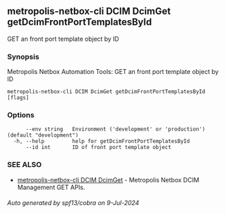 ## metropolis-netbox-cli DCIM DcimGet getDcimFrontPortTemplatesById

GET an front port template object by ID

### Synopsis


Metropolis Netbox Automation Tools:
  GET an front port template object by ID

```
metropolis-netbox-cli DCIM DcimGet getDcimFrontPortTemplatesById [flags]
```

### Options

```
      --env string   Environment ('development' or 'production') (default "development")
  -h, --help         help for getDcimFrontPortTemplatesById
      --id int       ID of front port template object
```

### SEE ALSO

* [metropolis-netbox-cli DCIM DcimGet]()	 - Metropolis Netbox DCIM Management GET APIs.

###### Auto generated by spf13/cobra on 9-Jul-2024
